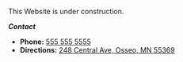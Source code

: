 This Website is under construction.

***Contact***

* **Phone:** [555 555 5555](tel:555555555)
* **Directions:** [248 Central Ave, Osseo, MN 55369](https://www.google.com/maps/dir/?api=1&destination=CanJ%20Auto%20repair&destination_place_id=ChIJ3crk9Uo4s1IRrxPfIPo7-YQ&travelmode=driving)
